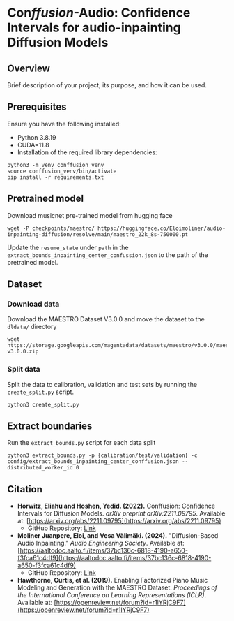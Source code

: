 # Con*ffusion*-Audio: Confidence Intervals for audio-inpainting Diffusion Models

## Overview

Brief description of your project, its purpose, and how it can be used.

## Prerequisites

Ensure you have the following installed:
- Python 3.8.19
- CUDA=11.8
- Installation of the required library dependencies:
```angular2html
python3 -m venv conffusion_venv
source conffusion_venv/bin/activate
pip install -r requirements.txt
```

## Pretrained model
Download musicnet pre-trained model from hugging face
```angular2html
wget -P checkpoints/maestro/ https://huggingface.co/Eloimoliner/audio-inpainting-diffusion/resolve/main/maestro_22k_8s-750000.pt
```
Update the `resume_state` under `path` in the `extract_bounds_inpainting_center_confussion.json` to the path of the pretrained model.
## Dataset
### Download data
Download the MAESTRO Dataset V3.0.0 and move the dataset to the `dldata/` directory
```angular2html
wget https://storage.googleapis.com/magentadata/datasets/maestro/v3.0.0/maestro-v3.0.0.zip
```
### Split data
Split the data to calibration, validation and test sets by running the `create_split.py` script.
```angular2html
python3 create_split.py
```

## Extract boundaries
Run the `extract_bounds.py` script for each data split
```angular2html
python3 extract_bounds.py -p {calibration/test/validation} -c config/extract_bounds_inpainting_center_conffusion.json --distributed_worker_id 0
```
## Citation

- **Horwitz, Eliahu and Hoshen, Yedid. (2022).** Conffusion: Confidence Intervals for Diffusion Models. *arXiv preprint arXiv:2211.09795*. Available at: [https://arxiv.org/abs/2211.09795](https://arxiv.org/abs/2211.09795)
  - GitHub Repository: [Link](https://github.com/eliahuhorwitz/Conffusion)
- **Moliner Juanpere, Eloi, and Vesa Välimäki. (2024).** "Diffusion-Based Audio Inpainting." *Audio Engineering Society*. Available at: [https://aaltodoc.aalto.fi/items/37bc136c-6818-4190-a650-f3fca61c4df9](https://aaltodoc.aalto.fi/items/37bc136c-6818-4190-a650-f3fca61c4df9)
  - GitHub Repository: [Link](https://github.com/eloimoliner/audio-inpainting-diffusion)
- **Hawthorne, Curtis, et al. (2019).** Enabling Factorized Piano Music Modeling and Generation with the MAESTRO Dataset. *Proceedings of the International Conference on Learning Representations (ICLR)*. Available at: [https://openreview.net/forum?id=r1lYRjC9F7](https://openreview.net/forum?id=r1lYRjC9F7)
